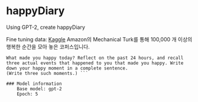 # happyDiary
Using GPT-2, create happyDiary

Fine tuning data: [Kaggle](https://www.kaggle.com/ritresearch/happydb)
Amazon의 Mechanical Turk를 통해 100,000 개 이상의 행복한 순간을 모아 놓은 코퍼스입니다.
``` Each worker is given the following task:
What made you happy today? Reflect on the past 24 hours, and recall three actual events that happened to you that made you happy. Write down your happy moment in a complete sentence.
(Write three such moments.) ```

### Model information
    Base model: gpt-2
    Epoch: 5
    
